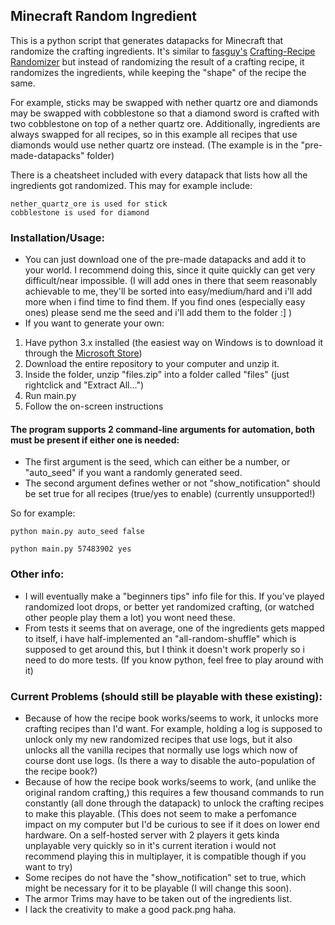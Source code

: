 ## Minecraft Random Ingredient

This is a python script that generates datapacks for Minecraft that randomize the crafting ingredients.
It's similar to [fasguy's](https://fasguy.net/minecraft_toolbox/info) [Crafting-Recipe Randomizer](https://fasguy.net/minecraft_toolbox/crafting-recipe-randomizer) but instead of randomizing the result of a crafting recipe, it randomizes the ingredients, while keeping the "shape" of the recipe the same.

For example, sticks may be swapped with nether quartz ore and diamonds may be swapped with cobblestone so that a diamond sword is crafted with two cobblestone on top of a nether quartz ore.
Additionally, ingredients are always swapped for all recipes, so in this example all recipes that use diamonds would use nether quartz ore instead.
(The example is in the "pre-made-datapacks" folder)

There is a cheatsheet included with every datapack that lists how all the ingredients got randomized.
This may for example include:
```
nether_quartz_ore is used for stick
cobblestone is used for diamond
```

### Installation/Usage:
- You can just download one of the pre-made datapacks and add it to your world.
  I recommend doing this, since it quite quickly can get very difficult/near impossible.
  (I will add ones in there that seem reasonably achievable to me, they'll be sorted into easy/medium/hard and i'll add more when i find time to find them. If you find ones (especially easy ones) please send me the seed and i'll add them to the folder :] )
- If you want to generate your own:
1. Have python 3.x installed (the easiest way on Windows is to download it through the [Microsoft Store](https://apps.microsoft.com/store/detail/python-311/9NRWMJP3717K?hl=en-us&gl=us))
2. Download the entire repository to your computer and unzip it.
3. Inside the folder, unzip "files.zip" into a folder called "files" (just rightclick and "Extract All...")
4. Run main.py
5. Follow the on-screen instructions

#### The program supports 2 command-line arguments for automation, both must be present if either one is needed:
- The first argument is the seed, which can either be a number, or "auto_seed" if you want a randomly generated seed.
- The second argument defines wether or not "show_notification" should be set true for all recipes (true/yes to enable) (currently unsupported!)

So for example:
```
python main.py auto_seed false
```
```
python main.py 57483902 yes
```

### Other info:
- I will eventually make a "beginners tips" info file for this. If you've played randomized loot drops, or better yet randomized crafting, (or watched other people play them a lot) you wont need these.
- From tests it seems that on average, one of the ingredients gets mapped to itself, i have half-implemented an "all-random-shuffle" which is supposed to get around this, but I think it doesn't work properly so i need to do more tests. (If you know python, feel free to play around with it)

### Current Problems (should still be playable with these existing):
- Because of how the recipe book works/seems to work, it unlocks more crafting recipes than I'd want. For example, holding a log is supposed to unlock only my new randomized recipes that use logs, but it also unlocks all the vanilla recipes that normally use logs which now of course dont use logs.
  (Is there a way to disable the auto-population of the recipe book?)
- Because of how the recipe book works/seems to work, (and unlike the original random crafting,) this requires a few thousand commands to run constantly (all done through the datapack) to unlock the crafting recipes to make this playable.
  (This does not seem to make a perfomance impact on my computer but I'd be curious to see if it does on lower end hardware. On a self-hosted server with 2 players it gets kinda unplayable very quickly so in it's current iteration i would not recommend playing this in multiplayer, it is compatible though if you want to try)
- Some recipes do not have the "show_notification" set to true, which might be necessary for it to be playable (I will change this soon).
- The armor Trims may have to be taken out of the ingredients list.
- I lack the creativity to make a good pack.png haha.
